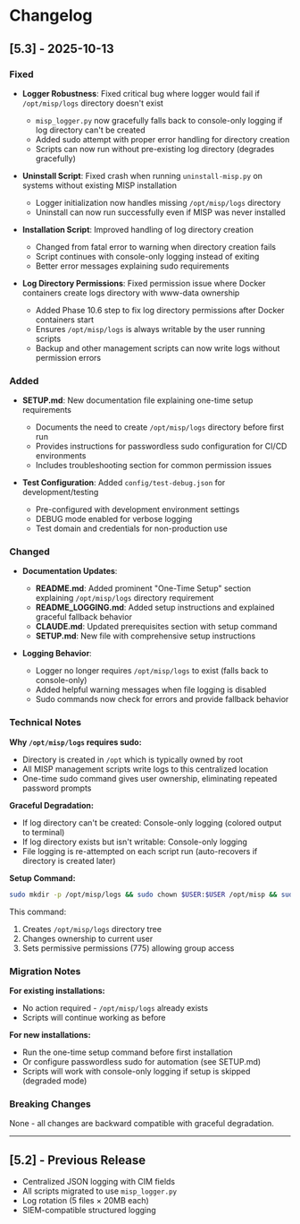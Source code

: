# Changelog

## [5.3] - 2025-10-13

### Fixed
- **Logger Robustness**: Fixed critical bug where logger would fail if `/opt/misp/logs` directory doesn't exist
  - `misp_logger.py` now gracefully falls back to console-only logging if log directory can't be created
  - Added sudo attempt with proper error handling for directory creation
  - Scripts can now run without pre-existing log directory (degrades gracefully)

- **Uninstall Script**: Fixed crash when running `uninstall-misp.py` on systems without existing MISP installation
  - Logger initialization now handles missing `/opt/misp/logs` directory
  - Uninstall can now run successfully even if MISP was never installed

- **Installation Script**: Improved handling of log directory creation
  - Changed from fatal error to warning when directory creation fails
  - Script continues with console-only logging instead of exiting
  - Better error messages explaining sudo requirements

- **Log Directory Permissions**: Fixed permission issue where Docker containers create logs directory with www-data ownership
  - Added Phase 10.6 step to fix log directory permissions after Docker containers start
  - Ensures `/opt/misp/logs` is always writable by the user running scripts
  - Backup and other management scripts can now write logs without permission errors

### Added
- **SETUP.md**: New documentation file explaining one-time setup requirements
  - Documents the need to create `/opt/misp/logs` directory before first run
  - Provides instructions for passwordless sudo configuration for CI/CD environments
  - Includes troubleshooting section for common permission issues

- **Test Configuration**: Added `config/test-debug.json` for development/testing
  - Pre-configured with development environment settings
  - DEBUG mode enabled for verbose logging
  - Test domain and credentials for non-production use

### Changed
- **Documentation Updates**:
  - **README.md**: Added prominent "One-Time Setup" section explaining `/opt/misp/logs` directory requirement
  - **README_LOGGING.md**: Added setup instructions and explained graceful fallback behavior
  - **CLAUDE.md**: Updated prerequisites section with setup command
  - **SETUP.md**: New file with comprehensive setup instructions

- **Logging Behavior**:
  - Logger no longer requires `/opt/misp/logs` to exist (falls back to console-only)
  - Added helpful warning messages when file logging is disabled
  - Sudo commands now check for errors and provide fallback behavior

### Technical Notes

**Why `/opt/misp/logs` requires sudo:**
- Directory is created in `/opt` which is typically owned by root
- All MISP management scripts write logs to this centralized location
- One-time sudo command gives user ownership, eliminating repeated password prompts

**Graceful Degradation:**
- If log directory can't be created: Console-only logging (colored output to terminal)
- If log directory exists but isn't writable: Console-only logging
- File logging is re-attempted on each script run (auto-recovers if directory is created later)

**Setup Command:**
```bash
sudo mkdir -p /opt/misp/logs && sudo chown $USER:$USER /opt/misp && sudo chmod 775 /opt/misp/logs
```

This command:
1. Creates `/opt/misp/logs` directory tree
2. Changes ownership to current user
3. Sets permissive permissions (775) allowing group access

### Migration Notes

**For existing installations:**
- No action required - `/opt/misp/logs` already exists
- Scripts will continue working as before

**For new installations:**
- Run the one-time setup command before first installation
- Or configure passwordless sudo for automation (see SETUP.md)
- Scripts will work with console-only logging if setup is skipped (degraded mode)

### Breaking Changes
None - all changes are backward compatible with graceful degradation.

---

## [5.2] - Previous Release
- Centralized JSON logging with CIM fields
- All scripts migrated to use `misp_logger.py`
- Log rotation (5 files × 20MB each)
- SIEM-compatible structured logging
